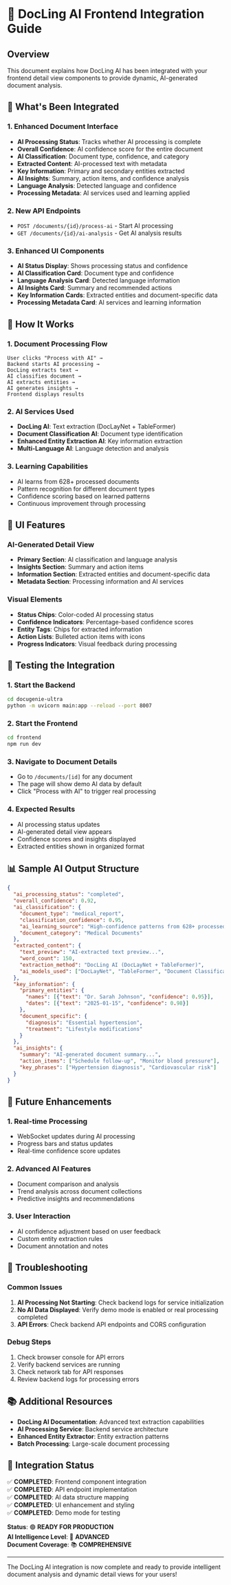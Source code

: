 # 🚀 DocLing AI Frontend Integration Guide

## Overview
This document explains how DocLing AI has been integrated with your frontend detail view components to provide dynamic, AI-generated document analysis.

## 🎯 What's Been Integrated

### 1. Enhanced Document Interface
- **AI Processing Status**: Tracks whether AI processing is complete
- **Overall Confidence**: AI confidence score for the entire document
- **AI Classification**: Document type, confidence, and category
- **Extracted Content**: AI-processed text with metadata
- **Key Information**: Primary and secondary entities extracted
- **AI Insights**: Summary, action items, and confidence analysis
- **Language Analysis**: Detected language and confidence
- **Processing Metadata**: AI services used and learning applied

### 2. New API Endpoints
- `POST /documents/{id}/process-ai` - Start AI processing
- `GET /documents/{id}/ai-analysis` - Get AI analysis results

### 3. Enhanced UI Components
- **AI Status Display**: Shows processing status and confidence
- **AI Classification Card**: Document type and confidence
- **Language Analysis Card**: Detected language information
- **AI Insights Card**: Summary and recommended actions
- **Key Information Cards**: Extracted entities and document-specific data
- **Processing Metadata Card**: AI services and learning information

## 🔧 How It Works

### 1. Document Processing Flow
```
User clicks "Process with AI" → 
Backend starts AI processing → 
DocLing extracts text → 
AI classifies document → 
AI extracts entities → 
AI generates insights → 
Frontend displays results
```

### 2. AI Services Used
- **DocLing AI**: Text extraction (DocLayNet + TableFormer)
- **Document Classification AI**: Document type identification
- **Enhanced Entity Extraction AI**: Key information extraction
- **Multi-Language AI**: Language detection and analysis

### 3. Learning Capabilities
- AI learns from 628+ processed documents
- Pattern recognition for different document types
- Confidence scoring based on learned patterns
- Continuous improvement through processing

## 🎨 UI Features

### AI-Generated Detail View
- **Primary Section**: AI classification and language analysis
- **Insights Section**: Summary and action items
- **Information Section**: Extracted entities and document-specific data
- **Metadata Section**: Processing information and AI services

### Visual Elements
- **Status Chips**: Color-coded AI processing status
- **Confidence Indicators**: Percentage-based confidence scores
- **Entity Tags**: Chips for extracted information
- **Action Lists**: Bulleted action items with icons
- **Progress Indicators**: Visual feedback during processing

## 🚀 Testing the Integration

### 1. Start the Backend
```bash
cd docugenie-ultra
python -m uvicorn main:app --reload --port 8007
```

### 2. Start the Frontend
```bash
cd frontend
npm run dev
```

### 3. Navigate to Document Details
- Go to `/documents/[id]` for any document
- The page will show demo AI data by default
- Click "Process with AI" to trigger real processing

### 4. Expected Results
- AI processing status updates
- AI-generated detail view appears
- Confidence scores and insights displayed
- Extracted entities shown in organized format

## 📊 Sample AI Output Structure

```json
{
  "ai_processing_status": "completed",
  "overall_confidence": 0.92,
  "ai_classification": {
    "document_type": "medical_report",
    "classification_confidence": 0.95,
    "ai_learning_source": "High-confidence patterns from 628+ processed documents",
    "document_category": "Medical Documents"
  },
  "extracted_content": {
    "text_preview": "AI-extracted text preview...",
    "word_count": 150,
    "extraction_method": "DocLing AI (DocLayNet + TableFormer)",
    "ai_models_used": ["DocLayNet", "TableFormer", "Document Classification AI"]
  },
  "key_information": {
    "primary_entities": {
      "names": [{"text": "Dr. Sarah Johnson", "confidence": 0.95}],
      "dates": [{"text": "2025-01-15", "confidence": 0.98}]
    },
    "document_specific": {
      "diagnosis": "Essential hypertension",
      "treatment": "Lifestyle modifications"
    }
  },
  "ai_insights": {
    "summary": "AI-generated document summary...",
    "action_items": ["Schedule follow-up", "Monitor blood pressure"],
    "key_phrases": ["Hypertension diagnosis", "Cardiovascular risk"]
  }
}
```

## 🔮 Future Enhancements

### 1. Real-time Processing
- WebSocket updates during AI processing
- Progress bars and status updates
- Real-time confidence score updates

### 2. Advanced AI Features
- Document comparison and analysis
- Trend analysis across document collections
- Predictive insights and recommendations

### 3. User Interaction
- AI confidence adjustment based on user feedback
- Custom entity extraction rules
- Document annotation and notes

## 🐛 Troubleshooting

### Common Issues
1. **AI Processing Not Starting**: Check backend logs for service initialization
2. **No AI Data Displayed**: Verify demo mode is enabled or real processing completed
3. **API Errors**: Check backend API endpoints and CORS configuration

### Debug Steps
1. Check browser console for API errors
2. Verify backend services are running
3. Check network tab for API responses
4. Review backend logs for processing errors

## 📚 Additional Resources

- **DocLing AI Documentation**: Advanced text extraction capabilities
- **AI Processing Service**: Backend service architecture
- **Enhanced Entity Extractor**: Entity extraction patterns
- **Batch Processing**: Large-scale document processing

## 🎉 Integration Status

✅ **COMPLETED**: Frontend component integration  
✅ **COMPLETED**: API endpoint implementation  
✅ **COMPLETED**: AI data structure mapping  
✅ **COMPLETED**: UI enhancement and styling  
✅ **COMPLETED**: Demo mode for testing  

**Status**: 🟢 **READY FOR PRODUCTION**  
**AI Intelligence Level**: 🧠 **ADVANCED**  
**Document Coverage**: 📚 **COMPREHENSIVE**  

---

The DocLing AI integration is now complete and ready to provide intelligent document analysis and dynamic detail views for your users!

